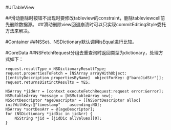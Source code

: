 
#UITableView

##滑动删除时按钮不出现时要修改tableview的constraint，删除tableviewcell前先删除数据源。
##滑动删除view回退崩溃时可以只实现commitEditingStyle委托方法来解决。


#Container
##NSSet、NSDictionary默认调用isEqual进行比较。


#CoreData
##NSFetchRequest分组去重查询时返回类型为dictionary，处理方式如下：

	request.resultType = NSDictionaryResultType;
	request.propertiesToFetch = [NSArray arrayWithObject:[[entityDescription propertiesByName] 	objectForKey: @"bareJidStr"]];
	request.returnsDistinctResults = YES;
	
	NSArray *jidArr = [context executeFetchRequest:request error:&error];
	NSMutableArray *message = [NSMutableArray new];
	NSSortDescriptor *ageDescriptor = [[NSSortDescriptor alloc] initWithKey:@"timestamp" 	ascending:NO];
	NSArray *sortDesArr = @[ageDescriptor];
	for (NSDictionary *jidDic in jidArr) {
	    NSString *jid = [jidDic allValues][0];
	}